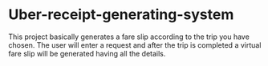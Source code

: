 # Uber-receipt-generating-system
This project basically generates a fare slip according to the trip you have chosen. The user will enter a request and after the trip is completed a virtual fare slip will be generated having all the details.
